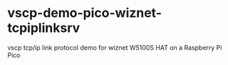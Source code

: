 # vscp-demo-pico-wiznet-tcpiplinksrv
vscp tcp/ip link protocol demo for wiznet  W5100S HAT on a Raspberry Pi Pico
